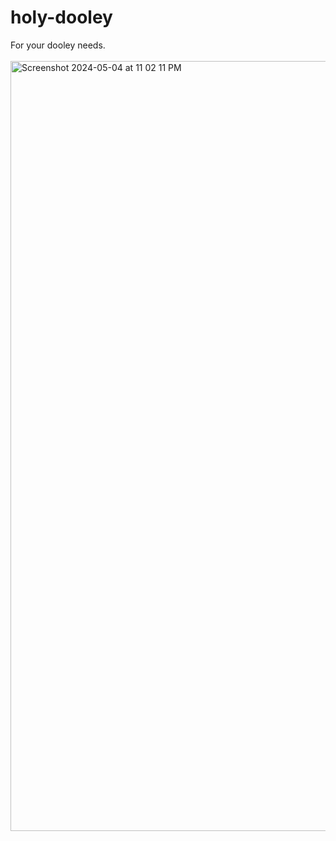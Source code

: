 # holy-dooley
For your dooley needs.
<br><br>
<img width="1232" alt="Screenshot 2024-05-04 at 11 02 11 PM" src="https://github.com/pocketrice/holy-dooley/assets/79682953/6ec8fed7-7a82-4259-87df-06fa7a99d74f">
